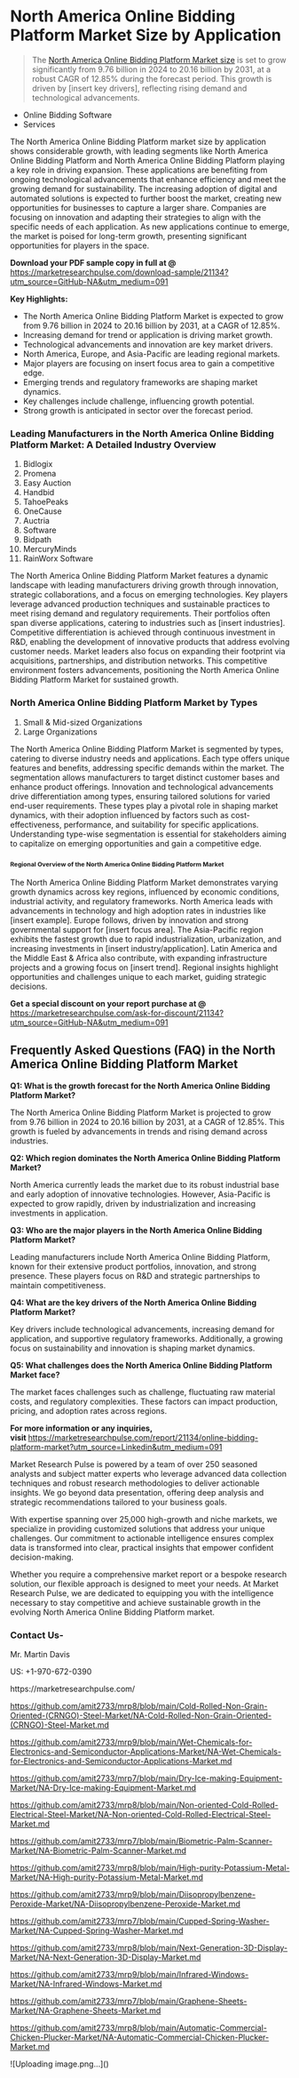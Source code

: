 <h1>North America Online Bidding Platform Market&nbsp;Size by Application</h1><blockquote><p>The <a href="https://marketresearchpulse.com/download-sample/21134?utm_source=GitHub-NA&amp;utm_medium=091">North America Online Bidding Platform Market size</a> is set to grow significantly from 9.76 billion in 2024 to 20.16 billion by 2031, at a robust CAGR of 12.85% during the forecast period. This growth is driven by [insert key drivers], reflecting rising demand and technological advancements.</p></blockquote><ul><li>Online Bidding Software<li> Services</li></ul><p>The North America Online Bidding Platform market size by application shows considerable growth, with leading segments like North America Online Bidding Platform and North America Online Bidding Platform playing a key role in driving expansion. These applications are benefiting from ongoing technological advancements that enhance efficiency and meet the growing demand for sustainability. The increasing adoption of digital and automated solutions is expected to further boost the market, creating new opportunities for businesses to capture a larger share. Companies are focusing on innovation and adapting their strategies to align with the specific needs of each application. As new applications continue to emerge, the market is poised for long-term growth, presenting significant opportunities for players in the space.</p><p><strong>Download your PDF sample copy in full at @ </strong><a href="https://marketresearchpulse.com/download-sample/21134?utm_source=GitHub-NA&amp;utm_medium=091">https://marketresearchpulse.com/download-sample/21134?utm_source=GitHub-NA&amp;utm_medium=091</a></p><p><strong>Key Highlights: </strong></p><ul><li>The North America Online Bidding Platform Market is expected to grow from 9.76 billion in 2024 to 20.16 billion by 2031, at a CAGR of 12.85%.</li><li>Increasing demand for trend or application is driving market growth.</li><li>Technological advancements and innovation are key market drivers.</li><li>North America, Europe, and Asia-Pacific are leading regional markets.</li><li>Major players are focusing on insert focus area to gain a competitive edge.</li><li>Emerging trends and regulatory frameworks are shaping market dynamics.</li><li>Key challenges include challenge, influencing growth potential.</li><li>Strong growth is anticipated in sector over the forecast period.</li></ul><h3>Leading Manufacturers in the North America Online Bidding Platform Market: A Detailed Industry Overview</h3><ol><li>Bidlogix</li><li>Promena</li><li>Easy Auction</li><li>Handbid</li><li>TahoePeaks</li><li>OneCause</li><li>Auctria</li><li>Software</li><li>Bidpath</li><li>MercuryMinds</li><li>RainWorx Software</li></ol><div class="flex max-w-full flex-col flex-grow"><div class="min-h-8 text-message flex w-full flex-col items-end gap-2 whitespace-normal break-words [.text-message+&amp;]:mt-5" dir="auto" data-message-author-role="assistant" data-message-id="fd8432e4-4910-450d-b182-61b7bfb0a01f" data-message-model-slug="gpt-4o"><div class="flex w-full flex-col gap-1 empty:hidden first:pt-[3px]"><div class="markdown prose w-full break-words dark:prose-invert light"><p>The North America Online Bidding Platform Market features a dynamic landscape with leading manufacturers driving growth through innovation, strategic collaborations, and a focus on emerging technologies. Key players leverage advanced production techniques and sustainable practices to meet rising demand and regulatory requirements. Their portfolios often span diverse applications, catering to industries such as [insert industries]. Competitive differentiation is achieved through continuous investment in R&amp;D, enabling the development of innovative products that address evolving customer needs. Market leaders also focus on expanding their footprint via acquisitions, partnerships, and distribution networks. This competitive environment fosters advancements, positioning the North America Online Bidding Platform Market for sustained growth.</p></div></div></div></div><h3>North America Online Bidding Platform Market by Types</h3><ol><li>Small & Mid-sized Organizations<li> Large Organizations</li></ol><div class="flex max-w-full flex-col flex-grow"><div class="min-h-8 text-message flex w-full flex-col items-end gap-2 whitespace-normal break-words [.text-message+&amp;]:mt-5" dir="auto" data-message-author-role="assistant" data-message-id="084470be-0bb7-4664-bddf-5156b4f41249" data-message-model-slug="gpt-4o-mini"><div class="flex w-full flex-col gap-1 empty:hidden first:pt-[3px]"><div class="markdown prose w-full break-words dark:prose-invert light"><p>The North America Online Bidding Platform Market is segmented by types, catering to diverse industry needs and applications. Each type offers unique features and benefits, addressing specific demands within the market. The segmentation allows manufacturers to target distinct customer bases and enhance product offerings. Innovation and technological advancements drive differentiation among types, ensuring tailored solutions for varied end-user requirements. These types play a pivotal role in shaping market dynamics, with their adoption influenced by factors such as cost-effectiveness, performance, and suitability for specific applications. Understanding type-wise segmentation is essential for stakeholders aiming to capitalize on emerging opportunities and gain a competitive edge.</p></div></div></div></div><h3><span style="font-size: 11px;">Regional Overview of the North America Online Bidding Platform Market</span></h3><div class="flex max-w-full flex-col flex-grow"><div class="min-h-8 text-message flex w-full flex-col items-end gap-2 whitespace-normal break-words [.text-message+&amp;]:mt-5" dir="auto" data-message-author-role="assistant" data-message-id="e9038762-ce64-4e30-91c9-9bd413514231" data-message-model-slug="gpt-4o-mini"><div class="flex w-full flex-col gap-1 empty:hidden first:pt-[3px]"><div class="markdown prose w-full break-words dark:prose-invert light"><p>The North America Online Bidding Platform Market demonstrates varying growth dynamics across key regions, influenced by economic conditions, industrial activity, and regulatory frameworks. North America leads with advancements in technology and high adoption rates in industries like [insert example]. Europe follows, driven by innovation and strong governmental support for [insert focus area]. The Asia-Pacific region exhibits the fastest growth due to rapid industrialization, urbanization, and increasing investments in [insert industry/application]. Latin America and the Middle East &amp; Africa also contribute, with expanding infrastructure projects and a growing focus on [insert trend]. Regional insights highlight opportunities and challenges unique to each market, guiding strategic decisions.</p></div></div></div></div><p><strong>Get a special discount on your report purchase at @ </strong><a href="https://marketresearchpulse.com/ask-for-discount/21134?utm_source=GitHub-NA&amp;utm_medium=091">https://marketresearchpulse.com/ask-for-discount/21134?utm_source=GitHub-NA&amp;utm_medium=091</a></p><h2>Frequently Asked Questions (FAQ) in the North America Online Bidding Platform Market</h2><p><strong>Q1: What is the growth forecast for the North America Online Bidding Platform Market?</strong></p><p>The North America Online Bidding Platform Market is projected to grow from 9.76 billion in 2024 to 20.16 billion by 2031, at a CAGR of 12.85%. This growth is fueled by advancements in trends and rising demand across industries.</p><p><strong>Q2: Which region dominates the North America Online Bidding Platform Market?</strong></p><p>North America currently leads the market due to its robust industrial base and early adoption of innovative technologies. However, Asia-Pacific is expected to grow rapidly, driven by industrialization and increasing investments in application.</p><p><strong>Q3: Who are the major players in the North America Online Bidding Platform Market?</strong></p><p>Leading manufacturers include North America Online Bidding Platform, known for their extensive product portfolios, innovation, and strong presence. These players focus on R&amp;D and strategic partnerships to maintain competitiveness.</p><p><strong>Q4: What are the key drivers of the North America Online Bidding Platform Market?</strong></p><p>Key drivers include technological advancements, increasing demand for application, and supportive regulatory frameworks. Additionally, a growing focus on sustainability and innovation is shaping market dynamics.</p><p><strong>Q5: What challenges does the North America Online Bidding Platform Market face?</strong></p><p>The market faces challenges such as challenge, fluctuating raw material costs, and regulatory complexities. These factors can impact production, pricing, and adoption rates across regions.</p><p><strong>For more information or any inquiries, visit&nbsp;</strong><a href="https://marketresearchpulse.com/report/21134/online-bidding-platform-market?utm_source=Linkedin&utm_medium=091">https://marketresearchpulse.com/report/21134/online-bidding-platform-market?utm_source=Linkedin&utm_medium=091</a></p><p>Market Research Pulse is powered by a team of over 250 seasoned analysts and subject matter experts who leverage advanced data collection techniques and robust research methodologies to deliver actionable insights. We go beyond data presentation, offering deep analysis and strategic recommendations tailored to your business goals.</p><p>With expertise spanning over 25,000 high-growth and niche markets, we specialize in providing customized solutions that address your unique challenges. Our commitment to actionable intelligence ensures complex data is transformed into clear, practical insights that empower confident decision-making.</p><p>Whether you require a comprehensive market report or a bespoke research solution, our flexible approach is designed to meet your needs. At Market Research Pulse, we are dedicated to equipping you with the intelligence necessary to stay competitive and achieve sustainable growth in the evolving North America Online Bidding Platform market.</p><h3><strong>Contact Us-</strong></h3><p>Mr. Martin Davis</p><p>US: +1-970-672-0390</p><p>https://marketresearchpulse.com/</p><p><a href="https://github.com/amit2733/mrp8/blob/main/Cold-Rolled-Non-Grain-Oriented-(CRNGO)-Steel-Market/NA-Cold-Rolled-Non-Grain-Oriented-(CRNGO)-Steel-Market.md">https://github.com/amit2733/mrp8/blob/main/Cold-Rolled-Non-Grain-Oriented-(CRNGO)-Steel-Market/NA-Cold-Rolled-Non-Grain-Oriented-(CRNGO)-Steel-Market.md</a></p><p><a href="https://github.com/amit2733/mrp9/blob/main/Wet-Chemicals-for-Electronics-and-Semiconductor-Applications-Market/NA-Wet-Chemicals-for-Electronics-and-Semiconductor-Applications-Market.md">https://github.com/amit2733/mrp9/blob/main/Wet-Chemicals-for-Electronics-and-Semiconductor-Applications-Market/NA-Wet-Chemicals-for-Electronics-and-Semiconductor-Applications-Market.md</a></p><p><a href="https://github.com/amit2733/mrp7/blob/main/Dry-Ice-making-Equipment-Market/NA-Dry-Ice-making-Equipment-Market.md">https://github.com/amit2733/mrp7/blob/main/Dry-Ice-making-Equipment-Market/NA-Dry-Ice-making-Equipment-Market.md</a></p><p><a href="https://github.com/amit2733/mrp8/blob/main/Non-oriented-Cold-Rolled-Electrical-Steel-Market/NA-Non-oriented-Cold-Rolled-Electrical-Steel-Market.md">https://github.com/amit2733/mrp8/blob/main/Non-oriented-Cold-Rolled-Electrical-Steel-Market/NA-Non-oriented-Cold-Rolled-Electrical-Steel-Market.md</a></p><p><a href="https://github.com/amit2733/mrp7/blob/main/Biometric-Palm-Scanner-Market/NA-Biometric-Palm-Scanner-Market.md">https://github.com/amit2733/mrp7/blob/main/Biometric-Palm-Scanner-Market/NA-Biometric-Palm-Scanner-Market.md</a></p><p><a href="https://github.com/amit2733/mrp8/blob/main/High-purity-Potassium-Metal-Market/NA-High-purity-Potassium-Metal-Market.md">https://github.com/amit2733/mrp8/blob/main/High-purity-Potassium-Metal-Market/NA-High-purity-Potassium-Metal-Market.md</a></p><p><a href="https://github.com/amit2733/mrp9/blob/main/Diisopropylbenzene-Peroxide-Market/NA-Diisopropylbenzene-Peroxide-Market.md">https://github.com/amit2733/mrp9/blob/main/Diisopropylbenzene-Peroxide-Market/NA-Diisopropylbenzene-Peroxide-Market.md</a></p><p><a href="https://github.com/amit2733/mrp7/blob/main/Cupped-Spring-Washer-Market/NA-Cupped-Spring-Washer-Market.md">https://github.com/amit2733/mrp7/blob/main/Cupped-Spring-Washer-Market/NA-Cupped-Spring-Washer-Market.md</a></p><p><a href="https://github.com/amit2733/mrp8/blob/main/Next-Generation-3D-Display-Market/NA-Next-Generation-3D-Display-Market.md">https://github.com/amit2733/mrp8/blob/main/Next-Generation-3D-Display-Market/NA-Next-Generation-3D-Display-Market.md</a></p><p><a href="https://github.com/amit2733/mrp9/blob/main/Infrared-Windows-Market/NA-Infrared-Windows-Market.md">https://github.com/amit2733/mrp9/blob/main/Infrared-Windows-Market/NA-Infrared-Windows-Market.md</a></p><p><a href="https://github.com/amit2733/mrp7/blob/main/Graphene-Sheets-Market/NA-Graphene-Sheets-Market.md">https://github.com/amit2733/mrp7/blob/main/Graphene-Sheets-Market/NA-Graphene-Sheets-Market.md</a></p><p><a href="https://github.com/amit2733/mrp8/blob/main/Automatic-Commercial-Chicken-Plucker-Market/NA-Automatic-Commercial-Chicken-Plucker-Market.md">https://github.com/amit2733/mrp8/blob/main/Automatic-Commercial-Chicken-Plucker-Market/NA-Automatic-Commercial-Chicken-Plucker-Market.md</a></p>
![Uploading image.png…]()
